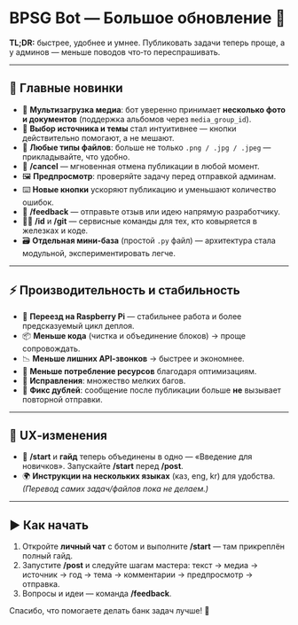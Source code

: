# BPSG Bot — Большое обновление 🚀

**TL;DR:** быстрее, удобнее и умнее. Публиковать задачи теперь проще, а у админов — меньше поводов что‑то переспрашивать.

---

## 🌟 Главные новинки
- 📸 **Мультизагрузка медиа**: бот уверенно принимает **несколько фото и документов** (поддержка альбомов через `media_group_id`).
- 🧭 **Выбор источника и темы** стал интуитивнее — кнопки действительно помогают, а не мешают.
- 📁 **Любые типы файлов**: больше не только `.png / .jpg / .jpeg` — прикладывайте, что удобно.
- 🛑 **/cancel** — мгновенная отмена публикации в любой момент.
- 🖼️ **Предпросмотр**: проверяйте задачу перед отправкой админам.
- ⌨️ **Новые кнопки** ускоряют публикацию и уменьшают количество ошибок.
- 💬 **/feedback** — отправьте отзыв или идею напрямую разработчику.
- 🧑‍💻 **/id** и **/git** — сервисные команды для тех, кто ковыряется в железках и коде.
- 🗃️ **Отдельная мини‑база** (простой `.py` файл) — архитектура стала модульной, экспериментировать легче.

---

## ⚡ Производительность и стабильность
- 🍓 **Переезд на Raspberry Pi** — стабильнее работа и более предсказуемый цикл деплоя.
- 📦 **Меньше кода** (чистка и объединение блоков) → проще сопровождать.
- 📉 **Меньше лишних API‑звонков** → быстрее и экономнее.
- 🔋 **Меньше потребление ресурсов** благодаря оптимизациям.
- 🧯 **Исправления**: множество мелких багов.
- 🫶 **Фикс дублей**: сообщение после публикации больше **не** вызывает повторной отправки.

---

## 🧭 UX‑изменения
- 🧾 **/start** и **гайд** теперь объединены в одно — «Введение для новичков». Запускайте **/start** перед **/post**.
- 🌍 **Инструкции на нескольких языках** (каз, eng, kr) для удобства. *(Перевод самих задач/файлов пока не делаем.)*

---

## ▶️ Как начать
1. Откройте **личный чат** с ботом и выполните **/start** — там прикреплён полный гайд.
2. Запустите **/post** и следуйте шагам мастера: текст → медиа → источник → год → тема → комментарии → предпросмотр → отправка.
3. Вопросы и идеи — команда **/feedback**.

Спасибо, что помогаете делать банк задач лучше! 🙌


